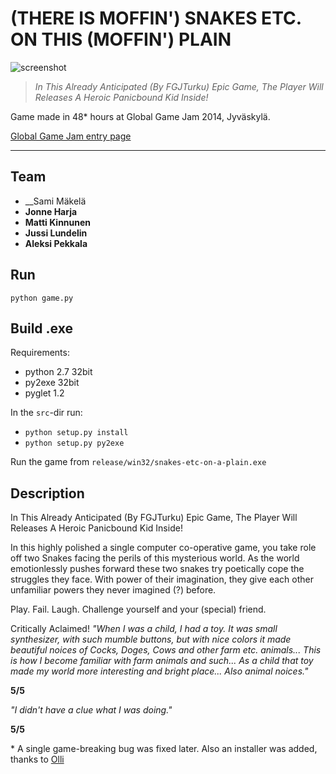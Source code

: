 # (THERE IS MOFFIN') SNAKES ETC. ON THIS (MOFFIN') PLAIN

![screenshot](https://github.com/httpsterio/snakes-etc-on-a-plain/blob/master/press/screenshot-intro.png?raw=true)

> _In This Already Anticipated (By FGJTurku) Epic Game, The Player Will Releases A Heroic Panicbound Kid Inside!_

Game made in 48* hours at Global Game Jam 2014, Jyväskylä.

[Global Game Jam entry page](https://v3.globalgamejam.org/2014/games/there-moffin-snakes-etc-moffin-plain-ex-kissat-ovat-mulkkuja-3)

---

## Team

* __Sami Mäkelä
* __Jonne Harja__
* __Matti Kinnunen__
* __Jussi Lundelin__
* __Aleksi Pekkala__

## Run
`python game.py`

## Build .exe
Requirements:
 - python 2.7 32bit
 - py2exe 32bit
 - pyglet 1.2

In the `src`-dir run:
 - `python setup.py install`
 - `python setup.py py2exe`

Run the game from `release/win32/snakes-etc-on-a-plain.exe`

## Description

In This Already Anticipated (By FGJTurku) Epic Game, The Player Will Releases A Heroic Panicbound Kid Inside!

In this highly polished a single computer co-operative game, you take role off two Snakes facing the perils of this mysterious world. As the world emotionlessly pushes forward these two snakes try poetically cope the struggles they face. With power of their imagination, they give each other unfamiliar powers they never imagined (?) before.

Play. Fail. Laugh. Challenge yourself and your (special) friend.


Critically Aclaimed!
_"When I was a child, I had a toy. It was small synthesizer, with such mumble buttons, but with nice colors it made beautiful noices of Cocks, Doges, Cows and other farm etc. animals... This is how I become familiar with farm animals and such... As a child that toy made my world more interesting and bright place... Also animal noices."_

__5/5__


_"I didn't have a clue what I was doing."_

__5/5__

\* A single game-breaking bug was fixed later. Also an installer was added, thanks to [Olli](https://github.com/gildean)
